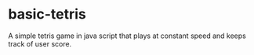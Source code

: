 # basic-tetris
A simple tetris game in java script that plays at constant speed and keeps track of user score.
